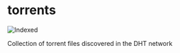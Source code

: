 torrents 
========
![Indexed](https://img.shields.io/badge/indexed-201049-blue)

Collection of torrent files discovered in the DHT network
